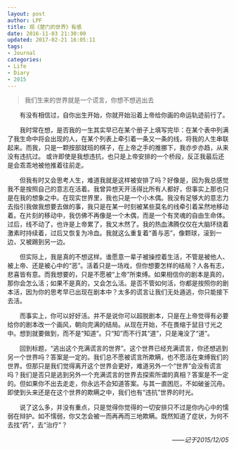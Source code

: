 ```yaml
---
layout: post
author: LPF
title: 观《楚门的世界》有感
date: 2016-11-03 21:30:00
updated: 2017-02-21 16:05:11
tags:
- Journal
categories:
- Life
- Diary
- 2015
---
```

> 我们生来的世界就是一个谎言，你想不想逃出去

<div style="text-indent:2em">
<p>有没有相信过，自你出生开始，你就开始沿着上帝给你画的命运轨迹前行了。</p>
<p>我时常在想，是否我的一生其实早已在某个册子上填写完毕：在某个表中列满了我生命中将会出现的人，在某个列表上牵引着一条又一条的线，将我的人生串联起来。而我，只是一颗按部就班的棋子，在上帝之手的推挪下，我亦步亦趋，从来没有违抗过。 或许即使是我想违抗，也只是上帝安排的一个桥段，反正我最后还是会乖乖地被他推着往前走。</p>
<p>但我有时又会思考人生，难道我就是这样被安排了吗？好像是，因为我总感觉我不是按照自己的意志在活着。我曾异想天开活得比所有人都好，但事实上那也只是在我的想象之中。在现实世界里，我也只是一个小木偶。我没有足够大的意志力去指引我做我想要去做的事，我只是在某一时刻被某些莫名的线牵引着呆然地移动着。在片刻的移动中，我仿佛不再像是一个木偶，而是一个有灵魂的自由生命体。过后，线不动了，也许是上帝累了，我又木然了。我的热血沸腾仅仅在大脑环绕着激素时持续着，过后又恢复为冷血。我就这么重复着“善与恶”，像颗球，滚到一边，又被踢到另一边。</p>
<p>但实际上，我是真的不想这样。谁愿意一辈子被操控着生活，不管是被他人、被上帝、还是被心中的“恶”。活着只是一场戏，但你想要怎样的结局？人各有志，悲喜皆有意。而我想要的，只是不愿被“上帝”所束缚。如果相信你的剧本是真的，那你会怎么活；如果不是真的，又会怎么活。是否不管如何活，你都是按照你的剧本活，因为你的思考早已出现在剧本中？太多的谎言让我们无处遁逃，你只能接下去活。</p>
<p> 而事实上，你可以好好活。并不是说你可以超脱剧本，只是在上帝觉得有必要给你的剧本改一个画风，朝向完满的结局。从现在开始，不在畏缩于鼠目寸光之中。想到就要做到，而不是“知道”。只“知”而不行其“道”，只是淹没了“道”。</p>
<p>回到标题，“逃出这个充满谎言的世界”。这个世界已经充满谎言，你还想逃到另一个世界吗？答案是一定的。我们总不愿被谎言所欺瞒，也不愿活在束缚我们的世界。但那只是我们觉得离开这个世界会更好，难道另外一个“世界”会没有谎言吗？我们是否只是逃到另外一个充满谎言的世界去探索所谓的真相？答案是不一定的。但如果你不出去走走，你永远不会知道答案。与其一直困厄，不如破釜沉舟。即使到头来还是在这个世界的欺瞒之中，我们也有“违抗”世界的时光。</p>
<p>说了这么多，并没有重点，只是觉得你觉得的一切安排只不过是你内心中的懦弱在辩护。如不懦弱，你又怎会被一而再再而三地欺瞒。既然知道了症状，为何不去找“药”，去“治疗”？</p>
</div>

<div style="text-align:right;font-style:italic">
——记于2015/12/05
</div>